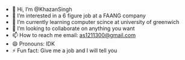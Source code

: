 - 👋 Hi, I’m @KhazanSingh
- 👀 I’m interested in a 6 figure job at a FAANG company
- 🌱 I’m currently learning computer scince at university of greenwich
- 💞️ I’m looking to collaborate on anything you want
- 📫 How to reach me email: as1211300@gmail.com
- 😄 Pronouns: IDK
- ⚡ Fun fact: Give me a job and I will tell you

<!---
KhazanSingh/KhazanSingh is a ✨ special ✨ repository because its `README.md` (this file) appears on your GitHub profile.
You can click the Preview link to take a look at your changes.
--->
